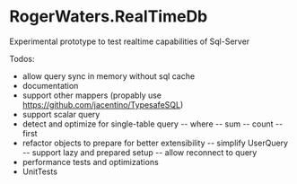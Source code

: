 # RogerWaters.RealTimeDb
Experimental prototype to test realtime capabilities of Sql-Server

Todos:
- allow query sync in memory without sql cache
- documentation
- support other mappers (propably use https://github.com/jacentino/TypesafeSQL)
- support scalar query
- detect and optimize for single-table query
-- where
-- sum
-- count
-- first
- refactor objects to prepare for better extensibility
-- simplify UserQuery
-- support lazy and prepared setup
-- allow reconnect to query
- performance tests and optimizations
- UnitTests